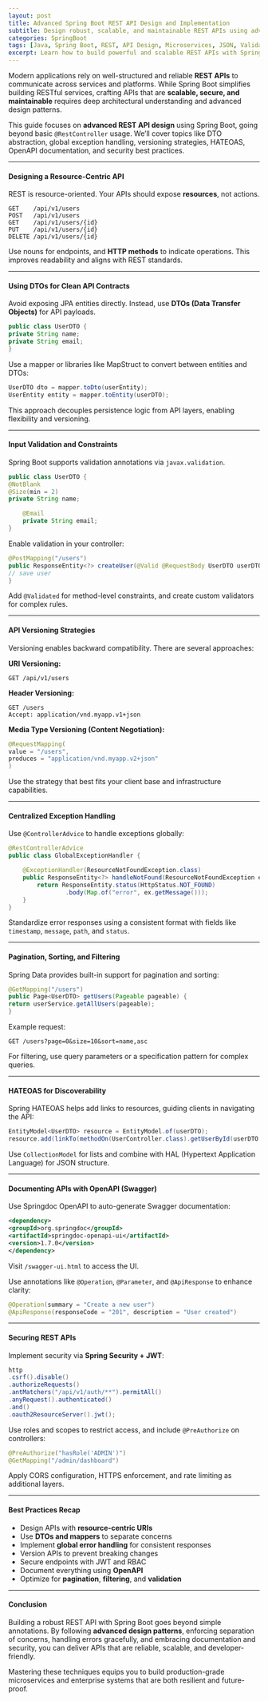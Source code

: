 ```yaml
---
layout: post
title: Advanced Spring Boot REST API Design and Implementation
subtitle: Design robust, scalable, and maintainable REST APIs using advanced features of Spring Boot
categories: SpringBoot
tags: [Java, Spring Boot, REST, API Design, Microservices, JSON, Validation]
excerpt: Learn how to build powerful and scalable REST APIs with Spring Boot. This guide covers best practices, versioning, error handling, DTO patterns, HATEOAS, and security for modern API development.
---
```

Modern applications rely on well-structured and reliable **REST APIs** to communicate across services and platforms. While Spring Boot simplifies building RESTful services, crafting APIs that are **scalable, secure, and maintainable** requires deep architectural understanding and advanced design patterns.

This guide focuses on **advanced REST API design** using Spring Boot, going beyond basic `@RestController` usage. We’ll cover topics like DTO abstraction, global exception handling, versioning strategies, HATEOAS, OpenAPI documentation, and security best practices.

---

#### Designing a Resource-Centric API

REST is resource-oriented. Your APIs should expose **resources**, not actions.

```http
GET    /api/v1/users
POST   /api/v1/users
GET    /api/v1/users/{id}
PUT    /api/v1/users/{id}
DELETE /api/v1/users/{id}
```

Use nouns for endpoints, and **HTTP methods** to indicate operations. This improves readability and aligns with REST standards.

---

#### Using DTOs for Clean API Contracts

Avoid exposing JPA entities directly. Instead, use **DTOs (Data Transfer Objects)** for API payloads.

```java
public class UserDTO {
private String name;
private String email;
}
```

Use a mapper or libraries like MapStruct to convert between entities and DTOs:

```java
UserDTO dto = mapper.toDto(userEntity);
UserEntity entity = mapper.toEntity(userDTO);
```

This approach decouples persistence logic from API layers, enabling flexibility and versioning.

---

#### Input Validation and Constraints

Spring Boot supports validation annotations via `javax.validation`.

```java
public class UserDTO {
@NotBlank
@Size(min = 2)
private String name;

    @Email
    private String email;
}
```

Enable validation in your controller:

```java
@PostMapping("/users")
public ResponseEntity<?> createUser(@Valid @RequestBody UserDTO userDTO) {
// save user
}
```

Add `@Validated` for method-level constraints, and create custom validators for complex rules.

---

#### API Versioning Strategies

Versioning enables backward compatibility. There are several approaches:

**URI Versioning:**
```
GET /api/v1/users
```

**Header Versioning:**
```
GET /users
Accept: application/vnd.myapp.v1+json
```

**Media Type Versioning (Content Negotiation):**
```java
@RequestMapping(
value = "/users",
produces = "application/vnd.myapp.v2+json"
)
```

Use the strategy that best fits your client base and infrastructure capabilities.

---

#### Centralized Exception Handling

Use `@ControllerAdvice` to handle exceptions globally:

```java
@RestControllerAdvice
public class GlobalExceptionHandler {

    @ExceptionHandler(ResourceNotFoundException.class)
    public ResponseEntity<?> handleNotFound(ResourceNotFoundException ex) {
        return ResponseEntity.status(HttpStatus.NOT_FOUND)
                .body(Map.of("error", ex.getMessage()));
    }
}
```

Standardize error responses using a consistent format with fields like `timestamp`, `message`, `path`, and `status`.

---

#### Pagination, Sorting, and Filtering

Spring Data provides built-in support for pagination and sorting:

```java
@GetMapping("/users")
public Page<UserDTO> getUsers(Pageable pageable) {
return userService.getAllUsers(pageable);
}
```

Example request:

```http
GET /users?page=0&size=10&sort=name,asc
```

For filtering, use query parameters or a specification pattern for complex queries.

---

#### HATEOAS for Discoverability

Spring HATEOAS helps add links to resources, guiding clients in navigating the API:

```java
EntityModel<UserDTO> resource = EntityModel.of(userDTO);
resource.add(linkTo(methodOn(UserController.class).getUserById(userDTO.getId())).withSelfRel());
```

Use `CollectionModel` for lists and combine with HAL (Hypertext Application Language) for JSON structure.

---

#### Documenting APIs with OpenAPI (Swagger)

Use Springdoc OpenAPI to auto-generate Swagger documentation:

```xml
<dependency>
<groupId>org.springdoc</groupId>
<artifactId>springdoc-openapi-ui</artifactId>
<version>1.7.0</version>
</dependency>
```

Visit `/swagger-ui.html` to access the UI.

Use annotations like `@Operation`, `@Parameter`, and `@ApiResponse` to enhance clarity:

```java
@Operation(summary = "Create a new user")
@ApiResponse(responseCode = "201", description = "User created")
```

---

#### Securing REST APIs

Implement security via **Spring Security + JWT**:

```java
http
.csrf().disable()
.authorizeRequests()
.antMatchers("/api/v1/auth/**").permitAll()
.anyRequest().authenticated()
.and()
.oauth2ResourceServer().jwt();
```

Use roles and scopes to restrict access, and include `@PreAuthorize` on controllers:

```java
@PreAuthorize("hasRole('ADMIN')")
@GetMapping("/admin/dashboard")
```

Apply CORS configuration, HTTPS enforcement, and rate limiting as additional layers.

---

#### Best Practices Recap

- Design APIs with **resource-centric URIs**
- Use **DTOs and mappers** to separate concerns
- Implement **global error handling** for consistent responses
- Version APIs to prevent breaking changes
- Secure endpoints with JWT and RBAC
- Document everything using **OpenAPI**
- Optimize for **pagination**, **filtering**, and **validation**

---

#### Conclusion

Building a robust REST API with Spring Boot goes beyond simple annotations. By following **advanced design patterns**, enforcing separation of concerns, handling errors gracefully, and embracing documentation and security, you can deliver APIs that are reliable, scalable, and developer-friendly.

Mastering these techniques equips you to build production-grade microservices and enterprise systems that are both resilient and future-proof.
